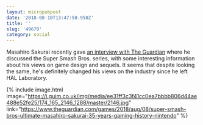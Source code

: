 ```yaml
---
layout: micropubpost
date: '2018-08-10T13:47:50.950Z'
title: ''
slug: '49670'
category: social
---
```

Masahiro Sakurai recently gave [an interview with The Guardian](https://www.theguardian.com/games/2018/aug/08/super-smash-bros-ultimate-masahiro-sakurai-35-years-gaming-history-nintendo) where he discussed the Super Smash Bros. series, with some interesting information about his views on  game design and sequels. It seems that despite looking the same, he&#39;s definitely changed his views on the industry since he left HAL Laboratory.


{% include image.html image=&quot;https://i.guim.co.uk/img/media/ee31ff3c3f41cc0ea7bbbb806d44ae488e52fe25/174_165_2146_1288/master/2146.jpg&quot; link=&quot;https://www.theguardian.com/games/2018/aug/08/super-smash-bros-ultimate-masahiro-sakurai-35-years-gaming-history-nintendo&quot; %}
